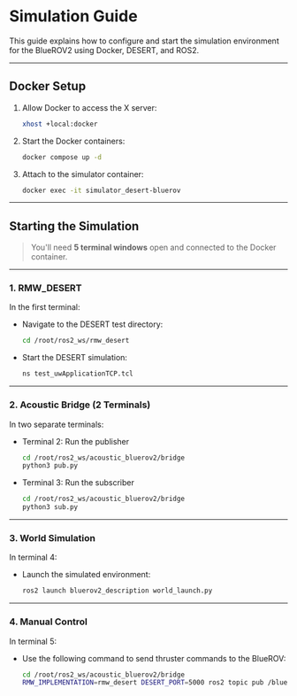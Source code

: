 # Simulation Guide

This guide explains how to configure and start the simulation environment for the BlueROV2 using Docker, DESERT, and ROS2.

---

## Docker Setup

1. Allow Docker to access the X server:
   ```bash
   xhost +local:docker
   ```

2. Start the Docker containers:
   ```bash
   docker compose up -d
   ```

3. Attach to the simulator container:
   ```bash
   docker exec -it simulator_desert-bluerov
   ```

---

## Starting the Simulation

> You'll need **5 terminal windows** open and connected to the Docker container.

---

### 1. RMW_DESERT

In the first terminal:

- Navigate to the DESERT test directory:
  ```bash
  cd /root/ros2_ws/rmw_desert
  ```

- Start the DESERT simulation:
  ```bash
  ns test_uwApplicationTCP.tcl
  ```

---

### 2. Acoustic Bridge (2 Terminals)

In two separate terminals:

- Terminal 2: Run the publisher
  ```bash
  cd /root/ros2_ws/acoustic_bluerov2/bridge
  python3 pub.py
  ```

- Terminal 3: Run the subscriber
  ```bash
  cd /root/ros2_ws/acoustic_bluerov2/bridge
  python3 sub.py
  ```

---

### 3. World Simulation

In terminal 4:

- Launch the simulated environment:
  ```bash
  ros2 launch bluerov2_description world_launch.py
  ```

---

### 4. Manual Control

In terminal 5:

- Use the following command to send thruster commands to the BlueROV:
  ```bash
  cd /root/ros2_ws/acoustic_bluerov2/bridge
  RMW_IMPLEMENTATION=rmw_desert DESERT_PORT=5000 ros2 topic pub /bluerov2/cmd_thruster1 std_msgs/msg/Float32 "{data: 10}"
  ```